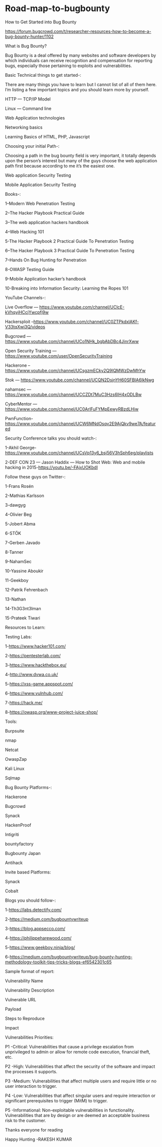 # Road-map-to-bugbounty
How to Get Started into Bug Bounty

https://forum.bugcrowd.com/t/researcher-resources-how-to-become-a-bug-bounty-hunter/1102

What is Bug Bounty?

Bug Bounty is a deal offered by many websites and software developers by which individuals can receive recognition and compensation for reporting bugs, especially those pertaining to exploits and vulnerabilities.

Basic Technical things to get started-:

There are many things you have to learn but I cannot list of all of them here. I’m listing a few important topics and you should learn more by yourself.

HTTP — TCP/IP Model

Linux — Command line

Web Application technologies 

Networking basics

Learning Basics of HTML, PHP, Javascript

Choosing your initial Path-:

Choosing a path in the bug bounty field is very important, it totally depends upon the person’s interest but many of the guys choose the web application path first because according to me it’s the easiest one.

Web application Security Testing

Mobile Application Security Testing

Books-:

1–Modern Web Penetration Testing

2–The Hacker Playbook Practical Guide

3–The web application hackers handbook

4–Web Hacking 101

5-The Hacker Playbook 2 Practical Guide To Penetration Testing

6–The Hacker Playbook 3 Practical Guide To Penetration Testing

7–Hands On Bug Hunting for Penetration

8-OWASP Testing Guide

9-Mobile Application hacker’s handbook

10-Breaking into Information Security: Learning the Ropes 101

YouTube Channels-:

Live Overflow — https://www.youtube.com/channel/UClcE-kVhqyiHCcjYwcpfj9w

Hackersploit –https://www.youtube.com/channel/UC0ZTPkdxlAKf-V33tqXwi3Q/videos

Bugcrowd — https://www.youtube.com/channel/UCo1NHk_bgbAbDBc4JinrXww

Open Security Training — https://www.youtube.com/user/OpenSecurityTraining

Hackerone –https://www.youtube.com/channel/UCsgzmECky2Q9lQMWzDwMhYw

Stok — https://www.youtube.com/channel/UCQN2DsjnYH60SFBIA6IkNwg

nahamsec — https://www.youtube.com/channel/UCCZDt7MuC3Hzs6IH4xODLBw

CyberMentor — https://www.youtube.com/channel/UC0ArlFuFYMpEewyRBzdLHiw

PwnFunction-https://www.youtube.com/channel/UCW6MNdOsqv2E9AjQkv9we7A/featured

Security Conference talks you should watch-:

1-Akhil George-https://www.youtube.com/channel/UCsVp13y6_bsj56V3hSph6eg/playlists

2-DEF CON 23 — Jason Haddix — How to Shot Web: Web and mobile hacking in 2015-https://youtu.be/-FAjxUOKbdI

Follow these guys on Twitter-:

1-Frans Rosén

2-Mathias Karlsson

3-dawgyg

4-Olivier Beg

5-Jobert Abma

6-STÖK

7-Gerben Javado

8-Tanner

9-NahamSec

10-Yassine Aboukir

11-Geekboy

12-Patrik Fehrenbach

13-Nathan

14-Th3G3nt3lman

15-Prateek Tiwari

Resources to Learn:

Testing Labs:

1-https://www.hacker101.com/

2-https://pentesterlab.com/

3-https://www.hackthebox.eu/ 

4-http://www.dvwa.co.uk/

5-https://xss-game.appspot.com/

6-https://www.vulnhub.com/

7-https://hack.me/

8-https://owasp.org/www-project-juice-shop/

Tools:

Burpsuite

nmap

Netcat

OwaspZap 

Kali Linux

Sqlmap

Bug Bounty Platforms-:

Hackerone

Bugcrowd

Synack

HackenProof

Intigriti

bountyfactory

Bugbounty Japan

Antihack

Invite based Platforms:

Synack

Cobalt

Blogs you should follow-:

1-https://labs.detectify.com/

2-https://medium.com/bugbountywriteup

3-https://blog.appsecco.com/

4-https://philippeharewood.com/

5-https://www.geekboy.ninja/blog/

6-https://medium.com/bugbountywriteup/bug-bounty-hunting-methodology-toolkit-tips-tricks-blogs-ef6542301c65

Sample format of report:

Vulnerability Name

Vulnerability Description

Vulnerable URL

Payload

Steps to Reproduce

Impact

Vulnerabilities Priorities:

P1 -Critical: Vulnerabilities that cause a privilege escalation from unprivileged to admin or allow for remote code execution, financial theft, etc.

P2 -High: Vulnerabilities that affect the security of the software and impact the processes it supports.

P3 -Medium: Vulnerabilities that affect multiple users and require little or no user interaction to trigger.

P4 -Low: Vulnerabilities that affect singular users and require interaction or significant prerequisites to trigger (MitM) to trigger.

P5 -Informational: Non-exploitable vulnerabilities in functionality. Vulnerabilities that are by design or are deemed an acceptable business risk to the customer.

Thanks everyone for reading

Happy Hunting
-RAKESH KUMAR
